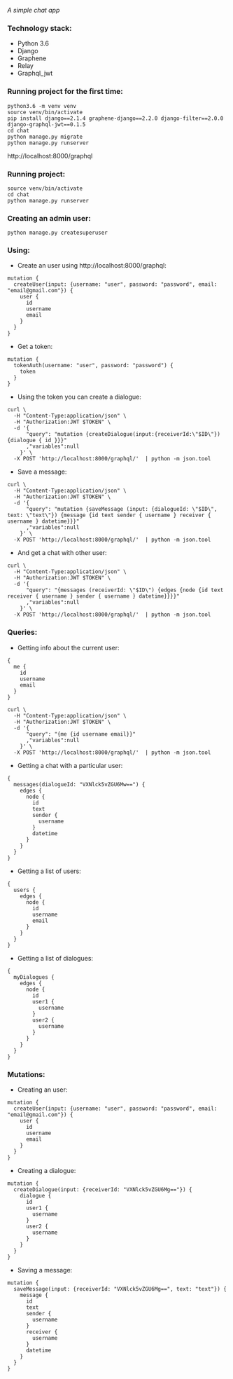 _A simple chat app_

### Technology stack:
* Python 3.6
* Django
* Graphene
* Relay
* Graphql_jwt

### Running project for the first time:

```
python3.6 -m venv venv
source venv/bin/activate
pip install django==2.1.4 graphene-django==2.2.0 django-filter==2.0.0 django-graphql-jwt==0.1.5
cd chat
python manage.py migrate
python manage.py runserver
```
http://localhost:8000/graphql

### Running project:

```
source venv/bin/activate
cd chat
python manage.py runserver
```

### Creating an admin user:

```
python manage.py createsuperuser
```

### Using:

* Create an user using http://localhost:8000/graphql:
```
mutation {
  createUser(input: {username: "user", password: "password", email: "email@gmail.com"}) {
    user {
      id
      username
      email
    }
  }
}
```

* Get a token:
```
mutation {
  tokenAuth(username: "user", password: "password") {
    token
  }
}
```

* Using the token you can create a dialogue:
```
curl \
  -H "Content-Type:application/json" \
  -H "Authorization:JWT $TOKEN" \
  -d '{
      "query": "mutation {createDialogue(input:{receiverId:\"$ID\"}) {dialogue { id }}}"
      ,"variables":null
    }' \
  -X POST 'http://localhost:8000/graphql/'  | python -m json.tool
```

* Save a message:
```
curl \
  -H "Content-Type:application/json" \
  -H "Authorization:JWT $TOKEN" \
  -d '{
      "query": "mutation {saveMessage (input: {dialogueId: \"$ID\", text: \"text\"}) {message {id text sender { username } receiver { username } datetime}}}"
      ,"variables":null
    }' \
  -X POST 'http://localhost:8000/graphql/'  | python -m json.tool
```

* And get a chat with other user:
```
curl \
  -H "Content-Type:application/json" \
  -H "Authorization:JWT $TOKEN" \
  -d '{
      "query": "{messages (receiverId: \"$ID\") {edges {node {id text receiver { username } sender { username } datetime}}}}"
      ,"variables":null
    }' \
  -X POST 'http://localhost:8000/graphql/'  | python -m json.tool
```

### Queries:

* Getting info about the current user:
```
{
  me {
    id
    username
    email
  }
}

curl \
  -H "Content-Type:application/json" \
  -H "Authorization:JWT $TOKEN" \
  -d '{
      "query": "{me {id username email}}"
      ,"variables":null
    }' \
  -X POST 'http://localhost:8000/graphql/'  | python -m json.tool
```

* Getting a chat with a particular user:
```
{
  messages(dialogueId: "VXNlck5vZGU6Mw==") {
    edges {
      node {
        id
        text
        sender {
          username
        }
        datetime
      }
    }
  }
}
```

* Getting a list of users:
```
{
  users {
    edges {
      node {
        id
        username
        email
      }
    }
  }
}
```

* Getting a list of dialogues:
```
{
  myDialogues {
    edges {
      node {
        id
        user1 {
          username
        }
        user2 {
          username
        }
      }
    }
  }
}
```

### Mutations:

* Creating an user:
```
mutation {
  createUser(input: {username: "user", password: "password", email: "email@gmail.com"}) {
    user {
      id
      username
      email
    }
  }
}
```

* Creating a dialogue:
```
mutation {
  createDialogue(input: {receiverId: "VXNlck5vZGU6Mg=="}) {
    dialogue {
      id
      user1 {
        username
      }
      user2 {
        username
      }
    }
  }
}
```

* Saving a message:
```
mutation {
  saveMessage(input: {receiverId: "VXNlck5vZGU6Mg==", text: "text"}) {
    message {
      id
      text
      sender {
        username
      }
      receiver {
        username
      }
      datetime
    }
  }
}
```
